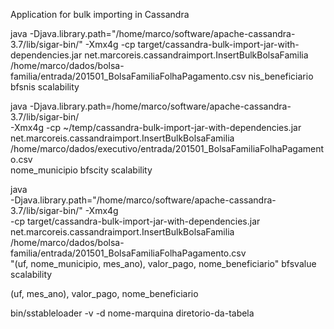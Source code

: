 Application for bulk importing in Cassandra


java -Djava.library.path="/home/marco/software/apache-cassandra-3.7/lib/sigar-bin/" -Xmx4g -cp target/cassandra-bulk-import-jar-with-dependencies.jar net.marcoreis.cassandraimport.InsertBulkBolsaFamilia  /home/marco/dados/bolsa-familia/entrada/201501_BolsaFamiliaFolhaPagamento.csv nis_beneficiario  bfsnis scalability


java -Djava.library.path=/home/marco/software/apache-cassandra-3.7/lib/sigar-bin/ \
-Xmx4g -cp ~/temp/cassandra-bulk-import-jar-with-dependencies.jar \
net.marcoreis.cassandraimport.InsertBulkBolsaFamilia \
/home/marco/dados/executivo/entrada/201501_BolsaFamiliaFolhaPagamento.csv \
nome_municipio bfscity scalability


java \
-Djava.library.path="/home/marco/software/apache-cassandra-3.7/lib/sigar-bin/" -Xmx4g \
-cp target/cassandra-bulk-import-jar-with-dependencies.jar \
net.marcoreis.cassandraimport.InsertBulkBolsaFamilia \
/home/marco/dados/bolsa-familia/entrada/201501_BolsaFamiliaFolhaPagamento.csv \
"(uf, nome_municipio, mes_ano), valor_pago, nome_beneficiario" bfsvalue scalability

(uf, mes_ano), valor_pago, nome_beneficiario


bin/sstableloader -v -d nome-marquina diretorio-da-tabela

